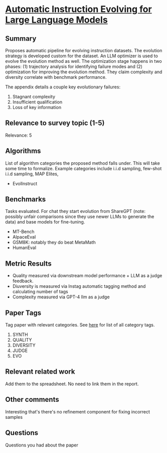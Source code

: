 # [Automatic Instruction Evolving for Large Language Models](https://arxiv.org/abs/2406.00770)


## Summary

Proposes automatic pipeline for evolving instruction datasets. The evolution strategy is developed custom for the dataset. An LLM optimizer is used to evolve the evolution method as well. The optimization stage happens in two phases: (1) trajectory analysis for identifying failure modes and (2) optimization for improving the evolution method. They claim complexity and diversity correlate with benchmark performance.

The appendix details a couple key evolutionary failures:
1. Stagnant complexity
2. Insufficient qualification
3. Loss of key information

## Relevance to survey topic (1-5)

Relevance: 5

## Algorithms

List of algorithm categories the proposed method falls under. This will take some time to formalize. Example categories include i.i.d sampling, few-shot i.i.d sampling, MAP Elites, 

- EvolInstruct

## Benchmarks

Tasks evaluated. For chat they start evolution from ShareGPT (note: possibly unfair comparisons since they use newer LLMs to generate the data) and base models for fine-tuning.

- MT-Bench
- AlpaceEval
- GSM8K: notably they do beat MetaMath
- HumanEval

## Metric Results

- Quality measured via downstream model performance + LLM as a judge feedback.
- Diuversity is measured via Instag automatic tagging method and calculating number of tags
- Complexity measured via GPT-4 llm as a judge

## Paper Tags

Tag paper with relevant categories. See [here](https://github.com/Dahoas/QDSyntheticData/blob/main/papers/categories.json) for list of all category tags.

1. SYNTH
2. QUALITY
3. DIVERSITY
4. JUDGE
5. EVO

## Relevant related work

Add them to the spreadsheet. No need to link them in the report.

## Other comments

Interesting that's there's no refinement component for fixing incorrect samples

## Questions

Questions you had about the paper
